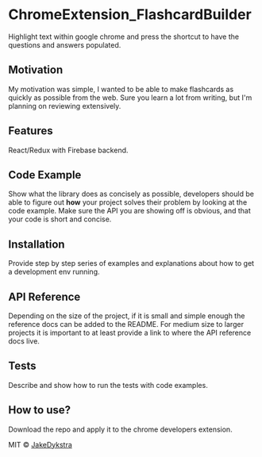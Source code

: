 # ChromeExtension_FlashcardBuilder
Highlight text within google chrome and press the shortcut to have the questions and answers populated.

## Motivation
My motivation was simple, I wanted to be able to make flashcards as quickly as possible from the web. Sure you learn a lot from writing, but I'm planning on reviewing extensively. 

## Features
React/Redux with Firebase backend.

## Code Example
Show what the library does as concisely as possible, developers should be able to figure out **how** your project solves their problem by looking at the code example. Make sure the API you are showing off is obvious, and that your code is short and concise.

## Installation
Provide step by step series of examples and explanations about how to get a development env running.

## API Reference

Depending on the size of the project, if it is small and simple enough the reference docs can be added to the README. For medium size to larger projects it is important to at least provide a link to where the API reference docs live.

## Tests
Describe and show how to run the tests with code examples.

## How to use?
Download the repo and apply it to the chrome developers extension. 


MIT © [JakeDykstra]()
